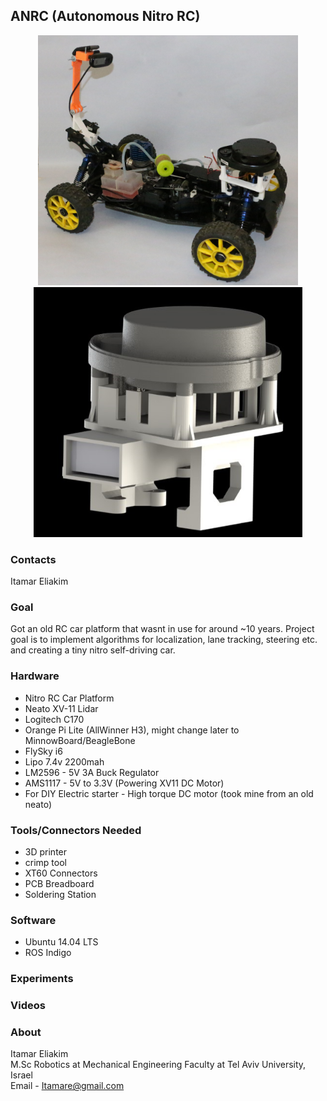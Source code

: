 ANRC (Autonomous Nitro RC)
------------------------
<p align="center">
<img src="https://github.com/Itamare4/ANRC/blob/master/MD_Images/Car_Zoom.jpg?raw=true" height="400" width=auto>
<img src="https://github.com/Itamare4/ANRC/blob/master/MD_Images/Front_Sensing_Unit.png?raw=true" height="400" width=auto>
</p>



### Contacts ###
Itamar Eliakim <br>

### Goal ###
Got an old RC car platform that wasnt in use for around ~10 years. Project goal is to implement algorithms for localization, lane tracking, steering etc. and creating a tiny nitro self-driving car.

### Hardware ###
* Nitro RC Car Platform
* Neato XV-11 Lidar
* Logitech C170
* Orange Pi Lite (AllWinner H3), might change later to MinnowBoard/BeagleBone
* FlySky i6
* Lipo 7.4v 2200mah
* LM2596 - 5V 3A Buck Regulator
* AMS1117 - 5V to 3.3V (Powering XV11 DC Motor)
* For DIY Electric starter - High torque DC motor (took mine from an old neato)


### Tools/Connectors Needed ###
* 3D printer
* crimp tool
* XT60 Connectors
* PCB Breadboard
* Soldering Station

### Software ###
* Ubuntu 14.04 LTS
* ROS Indigo

### Experiments ###


### Videos ###


### About ###
Itamar Eliakim<br>
M.Sc Robotics at Mechanical Engineering Faculty at Tel Aviv University, Israel<br>
Email - Itamare@gmail.com

